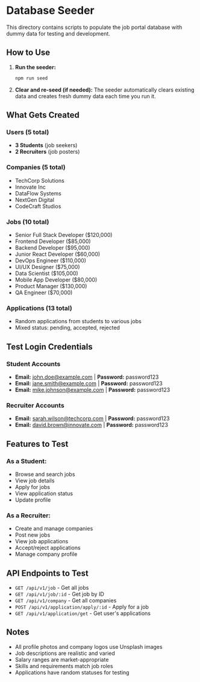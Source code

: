 # Database Seeder

This directory contains scripts to populate the job portal database with dummy data for testing and development.

## How to Use

1. **Run the seeder:**
   ```bash
   npm run seed
   ```

2. **Clear and re-seed (if needed):**
   The seeder automatically clears existing data and creates fresh dummy data each time you run it.

## What Gets Created

### Users (5 total)
- **3 Students** (job seekers)
- **2 Recruiters** (job posters)

### Companies (5 total)
- TechCorp Solutions
- Innovate Inc
- DataFlow Systems
- NextGen Digital
- CodeCraft Studios

### Jobs (10 total)
- Senior Full Stack Developer ($120,000)
- Frontend Developer ($85,000)
- Backend Developer ($95,000)
- Junior React Developer ($60,000)
- DevOps Engineer ($110,000)
- UI/UX Designer ($75,000)
- Data Scientist ($105,000)
- Mobile App Developer ($80,000)
- Product Manager ($130,000)
- QA Engineer ($70,000)

### Applications (13 total)
- Random applications from students to various jobs
- Mixed status: pending, accepted, rejected

## Test Login Credentials

### Student Accounts
- **Email:** john.doe@example.com | **Password:** password123
- **Email:** jane.smith@example.com | **Password:** password123
- **Email:** mike.johnson@example.com | **Password:** password123

### Recruiter Accounts
- **Email:** sarah.wilson@techcorp.com | **Password:** password123
- **Email:** david.brown@innovate.com | **Password:** password123

## Features to Test

### As a Student:
- Browse and search jobs
- View job details
- Apply for jobs
- View application status
- Update profile

### As a Recruiter:
- Create and manage companies
- Post new jobs
- View job applications
- Accept/reject applications
- Manage company profile

## API Endpoints to Test

- `GET /api/v1/job` - Get all jobs
- `GET /api/v1/job/:id` - Get job by ID
- `GET /api/v1/company` - Get all companies
- `POST /api/v1/application/apply/:id` - Apply for a job
- `GET /api/v1/application/get` - Get user's applications

## Notes

- All profile photos and company logos use Unsplash images
- Job descriptions are realistic and varied
- Salary ranges are market-appropriate
- Skills and requirements match job roles
- Applications have random statuses for testing

